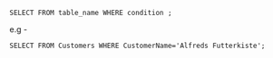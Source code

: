
```
SELECT FROM table_name WHERE condition ;
```

e.g -

```
SELECT FROM Customers WHERE CustomerName='Alfreds Futterkiste';
```
